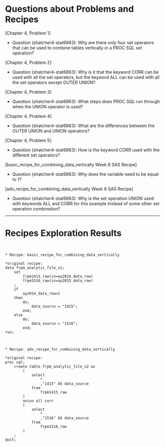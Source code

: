 
# Questions about Problems and Recipes



[Chapter 4, Problem 1]
* Question (shatcher4-stat6863): Why are there only four set operators that can be used to combine tables vertically in a PROC SQL set operation?
 
 

[Chapter 4, Problem 2]
* Question (shatcher4-stat6863): Why is it that the keyword CORR can be used with all the set operators, but the keyword ALL can be used with all the set operators except OUTER UNION?



[Chapter 4, Problem 3]
* Question (shatcher4-stat6863): What steps does PROC SQL run through when the UNION operator is used?



[Chapter 4, Problem 4]
* Question (shatcher4-stat6863): What are the differences between the OUTER UNION and UNION operators?



[Chapter 4, Problem 5]
* Question (shatcher4-stat6863): How is the keyword CORR used with the different set operators?



[basic_recipe_for_combining_data_vertically Week 6 SAS Recipe]
* Question (shatcher4-stat6863): Why does the variable need to be equal to 1?



[adv_recipe_for_combining_data_vertically Week 6 SAS Recipe]
* Question (shatcher4-stat6863): Why is the set operation UNION used with keywords ALL and CORR for this example instead of some other set operation combination?



***



# Recipes Exploration Results



```


* Recipe: basic_recipe_for_combining_data_vertically

*original recipe:
data frpm_analytic_file_v1;
    set
        frpm1415_raw(in=ay2014_data_row)
        frpm1516_raw(in=ay2015_data_row)
    ;
    if
        ay2014_data_row=1
    then
        do;
            data_source = "1415";
        end;
    else
        do;
            data_source = "1516";
        end;
run;



* Recipe: adv_recipe_for_combining_data_vertically

*original recipe:
proc sql;
    create table frpm_analytic_file_v2 as
        (
            select
                *
                ,"1415" AS data_source
            from
                frpm1415_raw
        )
        union all corr
        (
            select
                *
                ,"1516" AS data_source
            from
                frpm1516_raw
        )
    ;
quit;



```
